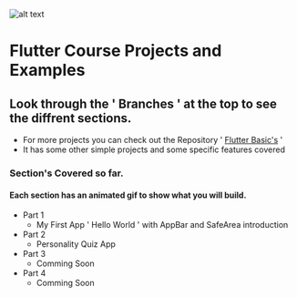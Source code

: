 ![alt text][logo]

[logo]: http://briangurtz.com/wp-content/uploads/2019/11/logo_bg.jpg "Brian Gurtz"

# Flutter Course Projects and Examples

## Look through the ' Branches ' at the top to see the diffrent sections.
- For more projects you can check out the Repository ' [Flutter Basic's](https://github.com/bgurtz/flutter_basics) '
-  It has some other simple projects and some specific features covered

### Section's Covered so far.

#### Each section has an animated gif to show what you will build. 

- Part 1 
  - My First App ' Hello World ' with AppBar and SafeArea introduction
- Part 2 
  - Personality Quiz App
- Part 3
  - Comming Soon
- Part 4
  - Comming Soon

